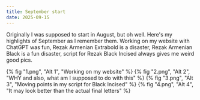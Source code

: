 ```yaml
---
title: September start
date: 2025-09-15
---
```


Originally I was supposed to start in August, but oh well. Here's my highlights of September as I remember them. Working on my website with ChatGPT was fun, Rezak Armenian Extrabold is a disaster, Rezak Armenian Black is a fun disaster, script for Rezak Black Incised always gives me weird good pics.

{% fig "1.png", "Alt 1", "Working on my website" %}
{% fig "2.png", "Alt 2", "WHY and also, what am I supposed to do with this" %}
{% fig "3.png", "Alt 3", "Moving points in my script for Black Incised" %}
{% fig "4.png", "Alt 4", "It may look better than the actual final letters" %}
